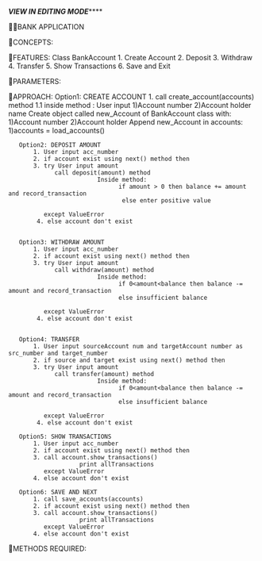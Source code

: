 ***VIEW IN EDITING MODE*******

🧩🧩BANK APPLICATION  

🧨CONCEPTS:

🧨FEATURES:
      Class  BankAccount
      1. Create Account
      2. Deposit
      3. Withdraw
      4. Transfer
      5. Show Transactions
      6. Save and Exit

🧨PARAMETERS:


🧨APPROACH:
      Option1: CREATE ACCOUNT
           1. call create_account(accounts) method
                 1.1 inside method :
                  User input
                        1)Account number 2)Account holder name
                  Create object called new_Account of BankAccount class with:
                        1)Account number 2)Account holder
                  Append new_Account in accounts:
                        1)accounts = load_accounts()

       Option2: DEPOSIT AMOUNT
           1. User input acc_number
           2. if account exist using next() method then
           3. try User input amount
                 call deposit(amount) method 
                             Inside method:
                                   if amount > 0 then balance += amount and record_transaction
                                    else enter positive value 
                                   
              except ValueError
            4. else account don't exist

            
       Option3: WITHDRAW AMOUNT
           1. User input acc_number
           2. if account exist using next() method then
           3. try User input amount
                 call withdraw(amount) method 
                             Inside method:
                                   if 0<amount<balance then balance -= amount and record_transaction
                                   else insufficient balance
                                   
              except ValueError
            4. else account don't exist


       Option4: TRANSFER
           1. User input sourceAccount num and targetAccount number as src_number and target_number
           2. if source and target exist using next() method then
           3. try User input amount
                 call transfer(amount) method 
                             Inside method:
                                   if 0<amount<balance then balance -= amount and record_transaction
                                   else insufficient balance
                                   
              except ValueError
            4. else account don't exist

       Option5: SHOW TRANSACTIONS
           1. User input acc_number
           2. if account exist using next() method then
           3. call account.show_transactions()
                        print allTransactions      
              except ValueError
           4. else account don't exist

       Option6: SAVE AND NEXT
           1. call save_accounts(accounts)
           2. if account exist using next() method then
           3. call account.show_transactions()
                        print allTransactions      
              except ValueError
           4. else account don't exist

      
      
      
              
                  

      
           
            

🧨METHODS REQUIRED:

